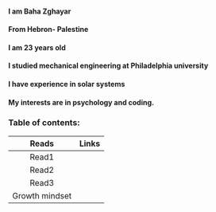 

#### I am Baha Zghayar
#### From Hebron- Palestine
#### I am 23 years old
#### I studied mechanical engineering at Philadelphia university
#### I have experience in solar systems
#### My interests are in psychology and coding.

### Table of contents: 
|     Reads            |        Links         |
|:--------------------:|:--------------------:|
|     Read1            |                      |
|     Read2            |                      |
|     Read3            |                      |
|     Growth mindset   |                      |  

